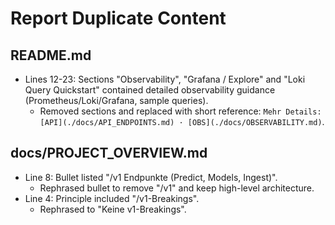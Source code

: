 # Report Duplicate Content

## README.md
- Lines 12-23: Sections "Observability", "Grafana / Explore" and "Loki Query Quickstart" contained detailed observability guidance (Prometheus/Loki/Grafana, sample queries).
  - Removed sections and replaced with short reference: `Mehr Details: [API](./docs/API_ENDPOINTS.md) · [OBS](./docs/OBSERVABILITY.md)`.

## docs/PROJECT_OVERVIEW.md
- Line 8: Bullet listed "/v1 Endpunkte (Predict, Models, Ingest)".
  - Rephrased bullet to remove "/v1" and keep high-level architecture.
- Line 4: Principle included "/v1-Breakings".
  - Rephrased to "Keine v1-Breakings".
